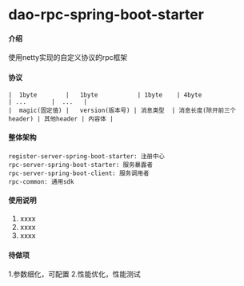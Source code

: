 # dao-rpc-spring-boot-starter

#### 介绍
使用netty实现的自定义协议的rpc框架

#### 协议

    |  1byte        |   1byte           | 1byte    | 4byte                    | ...       |  ...   |
    |  magic(固定值) |   version(版本号) | 消息类型  | 消息长度(除开前三个header) | 其他header | 内容体 |
    
#### 整体架构

    register-server-spring-boot-starter: 注册中心
    rpc-server-spring-boot-starter: 服务暴露者
    rpc-server-spring-boot-client: 服务调用者
    rpc-common: 通用sdk

#### 使用说明

1.  xxxx
2.  xxxx
3.  xxxx

#### 待做项

1.参数细化，可配置
2.性能优化，性能测试

